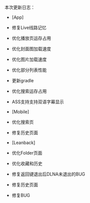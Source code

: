本次更新日志：

* [App]
* 修复Live线路记忆
* 优化播放页运存占用
* 优化封面图加载速度
* 优化图片加载速度
* 优化部分列表性能
* 更新gradle
* 优化搜索运存占用
* ASS支持支持双语字幕显示

* [Mobile]
* 优化搜索页
* 修复历史页面

* [Leanback]
* 优化Folder页面
* 优化收藏和历史
* 修复返回键退出后DLNA未退出的BUG
* 修复历史页面
* 修复BUG